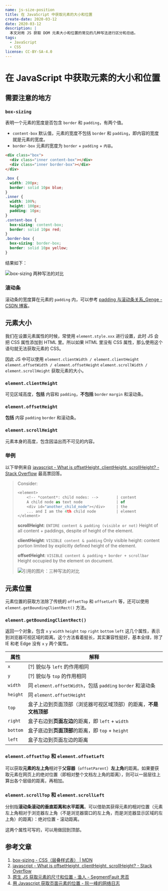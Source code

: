 ```yaml
---
name: js-size-position
title: 在 JavaScript 中获取元素的大小和位置
create-date: 2020-03-12
date: 2020-03-12
description: |
  本文对用 JS 获取 DOM 元素大小和位置的常见的几种写法进行区分和总结。
tags:
  - JavaScript
  - CSS
license: CC-BY-SA-4.0
---
```


# 在 JavaScript 中获取元素的大小和位置

## 需要注意的地方

### `box-sizing`

表明一个元素的宽度是否包含 `border` 和 `padding`，有两个值。

- `content-box` 默认值，元素的宽度不包括 `border` 和 `padding`，即内容的宽度就是元素的宽度。
- `border-box` 元素的宽度为 `border` + `padding` + `内容`。

```html
<div class="box">
  <div class="inner content-box"></div>
  <div class="inner border-box"></div>
</div>
```

```css
.box {
  width: 200px;
  border: solid 10px blue;
}
.inner {
  width: 100%;
  height: 100px;
  padding: 10px;
}
.content-box {
  box-sizing: content-box;
  border: solid 10px red;
}
.border-box {
  box-sizing: border-box;
  border: solid 10px yellow;
}
```

结果如下：

![box-sizing 两种写法的对比](https://file.lifeni.life/markdown/js-size-position/01.png)

### 滚动条

滚动条的宽度算在元素的 `padding` 内，可以参考 [padding 与滚动条关系\_Genge -CSDN 博客](https://blog.csdn.net/huzhigenlaohu/article/details/49636041)。

## 元素大小

我们在设置元素属性的时候，常使用 `element.style.xxx` 进行设置，此时 JS 会把 CSS 属性添加到 HTML 里。所以如果 HTML 里没有 CSS 属性，那么使用这个语句就无法获取元素的 CSS。

因此 JS 中可以使用 `element.clientWidth / element.clientHeight` `element.offsetWidth / element.offsetHeight` `element.scrollWidth / element.scrollHeight` 获取元素的大小。

### `element.clientHeight`

可见区域高度，**包括** 内容和 `padding`，**不包括** `border` `margin` 和滚动条。

### `element.offsetHeight`

**包括** 内容 `padding` `border` 和滚动条。

### `element.scrollHeight`

元素本身的高度，包含因溢出而不可见的内容。

### 举例

以下举例来自 [javascript - What is offsetHeight, clientHeight, scrollHeight? - Stack Overflow](https://stackoverflow.com/questions/22675126/what-is-offsetheight-clientheight-scrollheight) 最高票回答。

> Consider:
>
> ```js
> <element>
>     <!-- *content*: child nodes: -->        | content
>     A child node as text node               | of
>     <div id="another_child_node"></div>     | the
>     ... and I am the 4th child node         | element
> </element>
> ```
>
> **scrollHeight**: `ENTIRE content & padding (visible or not)`
> Height of all content + paddings, despite of height of the element.
>
> **clientHeight**: `VISIBLE content & padding`
> Only visible height: content portion limited by explicitly defined height of the element.
>
> **offsetHeight**: `VISIBLE content & padding` `+ border + scrollbar`
> Height occupied by the element on document.
>
> ![引用的图片：三种写法的对比](https://file.lifeni.life/markdown/js-size-position/02.webp)

## 元素位置

元素位置的获取方法除了传统的 `offsetTop` 和 `offsetLeft` 等，还可以使用 `element.getBoundingClientRect()` 方法。

### `element.getBoundingClientRect()`

返回一个对象，包含 `x` `y` `width` `height` `top` `right` `bottom` `left` 这几个属性，表示到浏览器可视区域的距离。这个方法看着挺长，其实兼容性挺好，基本全绿，除了 IE 和老 Edge 没有 `x` `y` 两个属性。

| 属性     | 解释                                                             |
| -------- | ---------------------------------------------------------------- |
| `x`      | [?] 貌似与 `left` 的作用相同                                     |
| `y`      | [?] 貌似与 `top` 的作用相同                                      |
| `width`  | 同 `element.offsetWidth`，包括 `padding` `border` 和滚动条       |
| `height` | 同 `element.offsetHeight`                                        |
| `top`    | 盒子上边到页面顶部（浏览器可视区域顶部）的距离，**不是文档顶部** |
| `right`  | 盒子右边到**页面左边**的距离，即 `left` + `width`                |
| `bottom` | 盒子底边到**页面顶部**的距离，即 `top` + `height`                |
| `left`   | 盒子左边到页面左边的距离                                         |

### `element.offsetTop` 和 `element.offsetLeft`

可以获取**元素的左上角**相对于**父容器**（`offsetParent`）**左上角**的距离。如果要获取元素在网页上的绝对位置（即相对整个文档左上角的距离），则可以一层层往上算出各个层级的距离，再相加。

### `element.scrollTop` 和 `element.scrollLeft`

分别指**滚动条滚动的垂直距离和水平距离**。可以借助其获得元素的相对位置（元素左上角相对于浏览器左上角（不是浏览器窗口的左上角，而是浏览器显示区域的左上角）的距离）：绝对位置 - 滚动距离。

这两个属性可写的，可以用做回到顶部。

## 参考文章

1. [box-sizing - CSS（层叠样式表） | MDN](https://developer.mozilla.org/zh-CN/docs/Web/CSS/box-sizing)
2. [javascript - What is offsetHeight, clientHeight, scrollHeight? - Stack Overflow](https://stackoverflow.com/questions/22675126/what-is-offsetheight-clientheight-scrollheight)
3. [原生 JS 获取元素的尺寸和位置 - 渔人 - SegmentFault 思否](https://segmentfault.com/a/1190000007687940)
4. [用 Javascript 获取页面元素的位置 - 阮一峰的网络日志](https://www.ruanyifeng.com/blog/2009/09/find_element_s_position_using_javascript.html)

